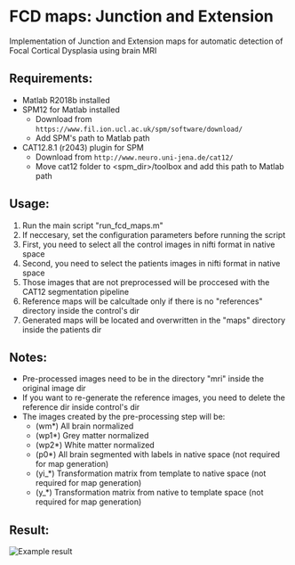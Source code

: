 # FCD maps: Junction and Extension
Implementation of Junction and Extension maps for automatic detection of Focal Cortical Dysplasia using brain MRI

## Requirements:
 - Matlab R2018b installed
 - SPM12 for Matlab installed 
   * Download from `https://www.fil.ion.ucl.ac.uk/spm/software/download/`
   * Add SPM's path to Matlab path
 - CAT12.8.1 (r2043) plugin for SPM
   * Download from `http://www.neuro.uni-jena.de/cat12/`
   * Move cat12 folder to <spm_dir>/toolbox and add this path to Matlab path

## Usage:
 1. Run the main script "run_fcd_maps.m"
 2. If neccesary, set the configuration parameters before running the script
 3. First, you need to select all the control images in nifti format in native space
 4. Second, you need to select the patients images in nifti format in native space
 5. Those images that are not preprocessed will be proccesed with the CAT12 segmentation pipeline
 6. Reference maps will be calcultade only if there is no "references" directory inside the control's dir
 7. Generated maps will be located and overwritten in the "maps" directory inside the patients dir

	
## Notes:
 - Pre-processed images need to be in the directory "mri" inside the original image dir
 - If you want to re-generate the reference images, you need to delete the reference dir inside control's dir
 - The images created by the pre-processing step will be:
   * (wm*)  All brain normalized
   * (wp1*) Grey matter normalized
   * (wp2*) White matter normalized
   * (p0*)  All brain segmented with labels in native space (not required for map generation)
   * (yi_*) Transformation matrix from template to native space (not required for map generation)
   * (y_*) Transformation matrix from native to template space (not required for map generation)
   
## Result:
![Example result](https://github.com/hkulsgaard/fcd_maps/blob/master/images/results_thresholded.jpg)